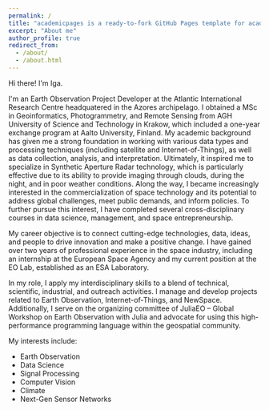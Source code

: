 ```yaml
---
permalink: /
title: "academicpages is a ready-to-fork GitHub Pages template for academic personal websites"
excerpt: "About me"
author_profile: true
redirect_from: 
  - /about/
  - /about.html
---
```


Hi there! I'm Iga.

I'm an Earth Observation Project Developer at the Atlantic International Research Centre headquatered in the Azores archipelago. I obtained a MSc in Geoinformatics, Photogrammetry, and Remote Sensing from AGH University of Science and Technology in Krakow, which included a one-year exchange program at Aalto University, Finland. My academic background has given me a strong foundation in working with various data types and processing techniques (including satellite and Internet-of-Things), as well as data collection, analysis, and interpretation. Ultimately, it inspired me to specialize in Synthetic Aperture Radar technology, which is particularly effective due to its ability to provide imaging through clouds, during the night, and in poor weather conditions. Along the way, I became increasingly interested in the commercialization of space technology and its potential to address global challenges, meet public demands, and inform policies. To further pursue this interest, I have completed several cross-disciplinary courses in data science, management, and space entrepreneurship.

My career objective is to connect cutting-edge technologies, data, ideas, and people to drive innovation and make a positive change. I have gained over two years of professional experience in the space industry, including an internship at the European Space Agency and my current position at the EO Lab, established as an ESA Laboratory.

In my role, I apply my interdisciplinary skills to a blend of technical, scientific, industrial, and outreach activities. I manage and develop projects related to Earth Observation, Internet-of-Things, and NewSpace. Additionally, I serve on the organizing committee of JuliaEO – Global Workshop on Earth Observation with Julia and advocate for using this high-performance programming language within the geospatial community.

My interests include:

* Earth Observation 
* Data Science 
* Signal Processing 
* Computer Vision 
* Climate
* Next-Gen Sensor Networks
